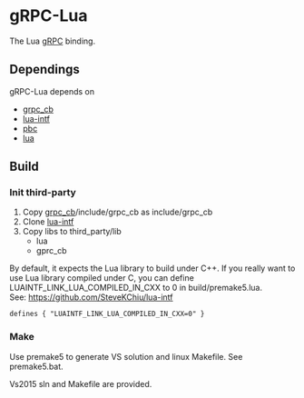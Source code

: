 # gRPC-Lua
The Lua [gRPC](http://www.grpc.io/) binding.

## Dependings

gRPC-Lua depends on

* [grpc_cb](https://github.com/jinq0123/grpc_cb)
* [lua-intf](https://github.com/SteveKChiu/lua-intf)
* [pbc](https://github.com/cloudwu/pbc)
* [lua](https://www.lua.org/)

## Build

### Init third-party
1. Copy [grpc_cb](https://github.com/jinq0123/grpc_cb)/include/grpc_cb as include/grpc_cb
1. Clone [lua-intf](https://github.com/SteveKChiu/lua-intf)
1. Copy libs to third_party/lib
	* lua
	* gprc_cb

By default, it expects the Lua library to build under C++.
If you really want to use Lua library compiled under C,
you can define LUAINTF_LINK_LUA_COMPILED_IN_CXX to 0 in build/premake5.lua.
<br>See: https://github.com/SteveKChiu/lua-intf

```
defines { "LUAINTF_LINK_LUA_COMPILED_IN_CXX=0" }
```

### Make
Use premake5 to generate VS solution and linux Makefile. See premake5.bat.

Vs2015 sln and Makefile are provided.

